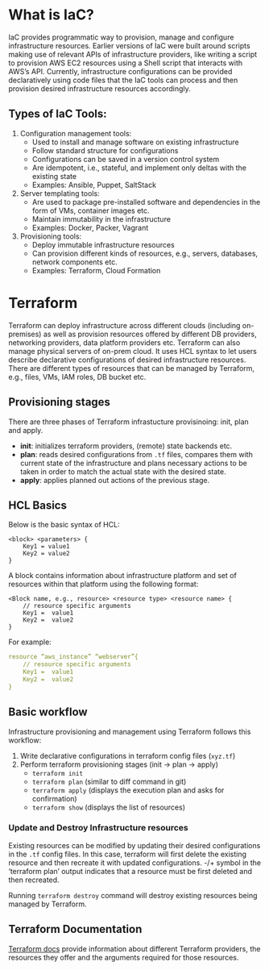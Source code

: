 # What is IaC?

IaC provides programmatic way to provision, manage and configure infrastructure resources. Earlier versions of IaC were built around scripts making use of relevant APIs of infrastructure providers, like writing a script to provision AWS EC2 resources using a Shell script that interacts with AWS’s API. Currently, infrastructure configurations can be provided declaratively using code files that the IaC tools can process and then provision desired infrastructure resources accordingly.

## Types of IaC Tools:
1.	Configuration management tools: 	
	- Used to install and manage software on existing infrastructure
	- Follow standard structure for configurations
	- Configurations can be saved in a version control system
	- Are idempotent, i.e., stateful, and implement only deltas with the existing state
	- Examples: Ansible, Puppet, SaltStack
2.	Server templating tools:
	- Are used to package pre-installed software and dependencies in the form of VMs, container images etc.
	- Maintain immutability in the infrastructure
	- Examples:	Docker, Packer, Vagrant
3.	Provisioning tools:
	- Deploy immutable infrastructure resources
	- Can provision different kinds of resources, e.g., servers, databases, network components etc.
	- Examples: Terraform, Cloud Formation

# Terraform
Terraform can deploy infrastructure across different clouds (including on-premises) as well as provision resources offered by different DB providers, networking providers, data platform providers etc.
Terraform can also manage physical servers of on-prem cloud. It uses HCL syntax to let users describe declarative configurations of desired infrastructure resources. 
There are different types of resources that can be managed by Terraform, e.g., files, VMs, IAM roles, DB bucket etc.


## Provisioning stages 
There are three phases of Terraform infrastucture provisinoing: init, plan and apply.
- **init**: initializes terraform providers, (remote) state backends etc.
- **plan**: reads desired configurations from `.tf` files, compares them with current state of the infrastructure and plans necessary actions to be taken in order to match the actual state with the desired state.
- **apply**: applies planned out actions of the previous stage.

## HCL Basics
Below is the basic syntax of HCL:
```
<block> <parameters> {
	Key1 = value1
	Key2 = value2
}
```

A block contains information about infrastructure platform and set of resources within that platform using the following format:
```
<Block name, e.g., resource> <resource type> <resource name> {
	// resource specific arguments
	Key1 =  value1
	Key2 =  value2
}
```
For example:
```yaml
resource “aws_instance” “webserver”{
	// resource specific arguments
	Key1 =  value1
	Key2 =  value2
}
```

## Basic workflow
Infrastructure provisioning and management using Terraform follows this workflow:
1. Write declarative configurations in terraform config files (`xyz.tf`) 
2. Perform terraform provisioning stages (init -> plan -> apply)
	-	`terraform init`
	-	`terraform plan` (similar to diff command in git) 
	-	`terraform apply` (displays the execution plan and asks for confirmation)
	-	`terraform show` (displays the list of resources)

### Update and Destroy Infrastructure resources
Existing resources can be modified by updating their desired configurations in the `.tf` config files. In this case, terraform will first delete the existing resource and then recreate it with updated configurations. -/+ symbol in the ‘terraform plan’ output indicates that a resource must be first deleted and then recreated. 

Running `terraform destroy` command will destroy existing resources being managed by Terraform.

## Terraform Documentation
[Terraform docs](https://developer.hashicorp.com/terraform/docs) provide information about different Terraform providers, the resources they offer and the arguments required for those resources.


